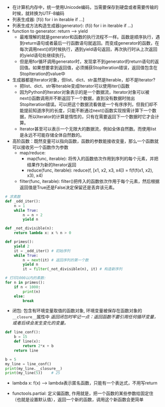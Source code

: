 * 在计算机内存中，统一使用Unicode编码，当需要保存到硬盘或者需要传输的时候，就转换为UTF-8编码
* 列表生成器: [f(i) for i in iterable if ...]
* 列表生成方法构造生成器(generator): (f(i) for i in iterable if ...)
* function to generator: return --> yield
    - 最难理解的就是generator和函数的执行流程不一样。函数是顺序执行，遇到return语句或者最后一行函数语句就返回。而变成generator的函数，在每次调用next()的时候执行，遇到yield语句返回，再次执行时从上次返回的yield语句处继续执行。
    - 但是用for循环调用generator时，发现拿不到generator的return语句的返回值。如果想要拿到返回值，必须捕获StopIteration错误，返回值包含在StopIteration的value中
* 生成器都是Iterator对象，但list、dict、str虽然是Iterable，却不是Iterator?
    - 把list、dict、str等Iterable变成Iterator可以使用iter()函数
    - 因为Python的Iterator对象表示的是一个数据流，Iterator对象可以被next()函数调用并不断返回下一个数据，直到没有数据时抛出StopIteration错误。可以把这个数据流看做是一个有序序列，但我们却不能提前知道序列的长度，只能不断通过next()函数实现按需计算下一个数据，所以Iterator的计算是惰性的，只有在需要返回下一个数据时它才会计算。
    - Iterator甚至可以表示一个无限大的数据流，例如全体自然数。而使用list是永远不可能存储全体自然数的。
* 高阶函数：既然变量可以指向函数，函数的参数能接收变量，那么一个函数就可以接收另一个函数作为参数
    * map/reduce:
        - map(func, iterable): 将传入的函数依次作用到序列的每个元素，并把结果作为新的Iterator返回
        - reduce(func, iterable): reduce(f, [x1, x2, x3, x4]) = f(f(f(x1, x2), x3), x4)
    * filter(func, iterable): filter()把传入的函数依次作用于每个元素，然后根据返回值是True还是False决定保留还是丢弃该元素。
```python
# 求素数
def _odd_iter():
    n = 1
    while True:
        n = n + 2
        yield n

def _not_divisible(n):
    return lambda x: x % n > 0

def primes():
    yield 2
    it = _odd_iter() # 初始序列
    while True:
        n = next(it) # 返回序列的第一个数
        yield n
        it = filter(_not_divisible(n), it) # 构造新序列

# 打印1000以内的素数:
for n in primes():
    if n < 1000:
        print(n)
    else:
        break

```

* 闭包: 包含有环境变量取值的函数对象, 环境变量被保存在函数对象的`__closure__`属性中
*返回闭包时牢记一点：返回函数不要引用任何循环变量，或者后续会发生变化的变量。*
```python
def line_conf():
    b = 15
    def line(x):
        return 2*x + b
    return line

b = 5
my_line = line_conf()
print(my_line.__closure__)
print(my_line(5))    # 25
```
* lambda x: f(x) --> lambda表示匿名函数，只能有一个表达式，不用写return    

* functools.partial: 定义偏函数, 作用就是，把一个函数的某些参数给固定住（也就是设置默认值），返回一个新的函数，调用这个新函数会更简单


